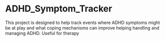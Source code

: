 # ADHD_Symptom_Tracker
This project is designed to help track events where ADHD symptoms might be at play and what coping  mechanisms can improve helping handling and managing ADHD.
Useful for therapy


